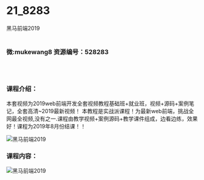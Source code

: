 # 21_8283
黑马前端2019
<br/></br>
<h3>微:mukewang8 资源编号：528283</h3>
<br/></br>
<h3>课程介绍：</h3>
<p>本套视频为2019web<a title="查看与 前端 相关的文章" target="_blank">前端</a>开发全套视频教程基础班+就业班，视频+源码+案例笔记，全套高清~2019最新视频！ 本教程是实战派课程！为最新web<a title="查看与 前端 相关的文章" target="_blank">前端</a>，挑战全网最全视频,没有之一.课程由教学视频+案例源码+教学课件组成，边看边练，效果好！课程为2019年8月份结课！！</p>
<p><img src="https://www.ko996.com/wp-content/uploads/img/2019/10/2-79-300x166.png" alt="黑马前端2019"></p>
<h3>课程内容：</h3>
<p><img src="https://www.ko996.com/wp-content/uploads/img/2019/10/1-144.png" alt="黑马前端2019"></p>
<p>&nbsp;</p>
